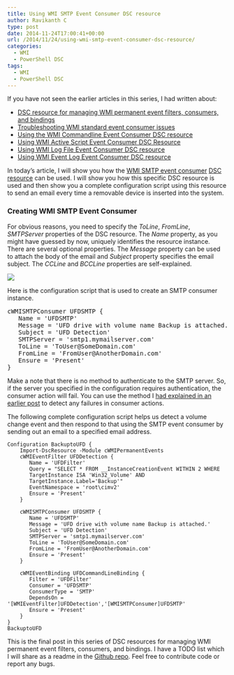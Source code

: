 ```yaml
---
title: Using WMI SMTP Event Consumer DSC resource
author: Ravikanth C
type: post
date: 2014-11-24T17:00:41+00:00
url: /2014/11/24/using-wmi-smtp-event-consumer-dsc-resource/
categories:
  - WMI
  - PowerShell DSC
tags:
  - WMI
  - PowerShell DSC
---
```

If you have not seen the earlier articles in this series, I had written about:

  * <a href="/2014/11/12/dsc-resource-for-managing-wmi-permanent-event-filters-consumers-and-bindings/" target="_blank">DSC resource for managing WMI permanent event filters, consumers, and bindings</a>
  * <a href="/2014/11/13/troubleshooting-wmi-standard-event-consumer-issues/" target="_blank">Troubleshooting WMI standard event consumer issues</a>
  * <a href="/2014/11/18/using-the-wmi-commandline-event-consumer-dsc-resource/" target="_blank">Using the WMI Commandline Event Consumer DSC resource</a>
  * <a href="/2014/11/19/using-wmi-active-script-event-consumer-dsc-resource/" target="_blank">Using WMI Active Script Event Consumer DSC Resource</a>
  * [Using WMI Log File Event Consumer DSC resource](/2014/11/20/using-wmi-log-file-event-consumer-dsc-resource/)
  * [Using WMI Event Log Event Consumer DSC resource](/2014/11/21/using-wmi-event-log-event-consumer-dsc-resource/)

In today&#8217;s article, I will show you how the [WMI SMTP event consumer][3] [DSC resource][4] can be used. I will show you how this specific DSC resource is used and then show you a complete configuration script using this resource to send an email every time a removable device is inserted into the system.

### Creating WMI SMTP Event Consumer

For obvious reasons, you need to specify the _ToLine_, _FromLine_, _SMTPServer_ properties of the DSC resource. The _Name_ property, as you might have guessed by now, uniquely identifies the resource instance. There are several optional properties. The _Message_ property can be used to attach the body of the email and _Subject_ property specifies the email subject. The _CCLine_ and _BCCLine_ properties are self-explained.

![](/images/cmtp.png)

Here is the configuration script that is used to create an SMTP consumer instance.

<pre class="brush: powershell; title: ; notranslate" title="">cWMISMTPConsumer UFDSMTP {
   Name = 'UFDSMTP'
   Message = 'UFD drive with volume name Backup is attached.'
   Subject = 'UFD Detection'
   SMTPServer = 'smtp1.mymailserver.com'
   ToLine = 'ToUser@SomeDomain.com'
   FromLine = 'FromUser@AnotherDomain.com'
   Ensure = 'Present'
}
</pre>

Make a note that there is no method to authenticate to the SMTP server. So, if the server you specified in the configuration requires authentication, the consumer action will fail. You can use the method I <a href="/2014/11/13/troubleshooting-wmi-standard-event-consumer-issues/" target="_blank">had explained in an earlier post</a> to detect any failures in consumer actions.

The following complete configuration script helps us detect a volume change event and then respond to that using the SMTP event consumer by sending out an email to a specified email address.


    Configuration BackuptoUFD {
        Import-DscResource -Module cWMIPermanentEvents 
        cWMIEventFilter UFDDetection {
           Name = 'UFDFilter'
           Query = "SELECT * FROM __InstanceCreationEvent WITHIN 2 WHERE
           TargetInstance ISA 'Win32_Volume' AND
           TargetInstance.Label='Backup'"
           EventNamespace = 'root\cimv2'
           Ensure = 'Present'
        }
    
        cWMISMTPConsumer UFDSMTP {
           Name = 'UFDSMTP'
           Message = 'UFD drive with volume name Backup is attached.'
           Subject = 'UFD Detection'
           SMTPServer = 'smtp1.mymailserver.com'
           ToLine = 'ToUser@SomeDomain.com'
           FromLine = 'FromUser@AnotherDomain.com'
           Ensure = 'Present'
        }
    
        cWMIEventBinding UFDCommandLineBinding {
           Filter = 'UFDFilter'
           Consumer = 'UFDSMTP'
           ConsumerType = 'SMTP'
           DependsOn = '[WMIEventFilter]UFDDetection','[WMISMTPConsumer]UFDSMTP'
           Ensure = 'Present'
        }
    }
    BackuptoUFD
This is the final post in this series of DSC resources for managing WMI permanent event filters, consumers, and bindings. I have a TODO list which I will share as a readme in the <a href="https://github.com/rchaganti/DSCResources/" target="_blank">Github repo</a>. Feel free to contribute code or report any bugs.

[3]: http://msdn.microsoft.com/en-us/library/aa393629(v=vs.85).aspx
[4]: https://github.com/rchaganti/DSCResources/tree/master/cWMIPermanentEvents/DSCResources/cWMISMTPConsumer